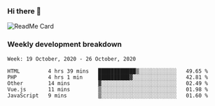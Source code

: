 ### Hi there 👋

<!--
**itzcy/itzcy** is a ✨ _special_ ✨ repository because its `README.md` (this file) appears on your GitHub profile.

Here are some ideas to get you started:

- 🔭 I’m currently working on ...
- 🌱 I’m currently learning ...
- 👯 I’m looking to collaborate on ...
- 🤔 I’m looking for help with ...
- 💬 Ask me about ...
- 📫 How to reach me: ...
- 😄 Pronouns: ...
- ⚡ Fun fact: ...
-->
![ReadMe Card](https://github-readme-stats.vercel.app/api?username=itzcy&show_icons=true&title_color=2d3198&icon_color=797cb8&text_color=24292e&bg_color=f6f8fa)

### Weekly development breakdown
<!--START_SECTION:waka-->
```text
Week: 19 October, 2020 - 26 October, 2020

HTML         4 hrs 39 mins   ████████████▒░░░░░░░░░░░░   49.65 % 
PHP          4 hrs 1 min     ██████████▓░░░░░░░░░░░░░░   42.81 % 
Other        14 mins         ▓░░░░░░░░░░░░░░░░░░░░░░░░   02.49 % 
Vue.js       11 mins         ▒░░░░░░░░░░░░░░░░░░░░░░░░   01.98 % 
JavaScript   9 mins          ▒░░░░░░░░░░░░░░░░░░░░░░░░   01.60 % 
```
<!--END_SECTION:waka-->
